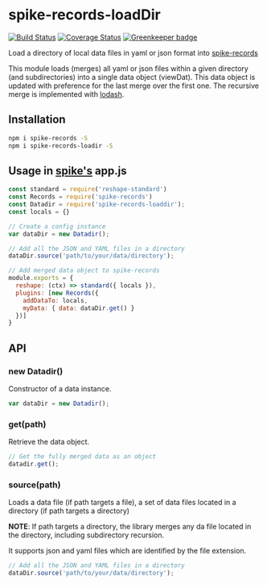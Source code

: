 # spike-records-loadDir

[![Build Status](https://travis-ci.org/smuemd/spike-records-loadDir.svg?branch=master)](https://travis-ci.org/smuemd/spike-records-loadDir) [![Coverage Status](https://coveralls.io/repos/github/smuemd/spike-records-loadDir/badge.svg?branch=master)](https://coveralls.io/github/smuemd/spike-records-loadDir?branch=master) [![Greenkeeper badge](https://badges.greenkeeper.io/smuemd/spike-records-loadDir.svg)](https://greenkeeper.io/)

Load a directory of local data files in yaml or json format into [spike-records](https://github.com/static-dev/spike-records)

This module loads (merges) all yaml or json files within a given directory (and subdirectories) into a single data object (viewDat). This data object is updated with preference for the last merge over the first one. The recursive merge is implemented with [lodash](https://lodash.com/docs#merge).

## Installation

```bash
npm i spike-records -S
npm i spike-records-loadir -S
```

## Usage in [spike's](https://github.com/static-dev/spike) app.js

```js
const standard = require('reshape-standard')
const Records = require('spike-records')
const Datadir = require('spike-records-loaddir');
const locals = {}

// Create a config instance
var dataDir = new Datadir();

// Add all the JSON and YAML files in a directory
dataDir.source('path/to/your/data/directory');

// Add merged data object to spike-records
module.exports = {
  reshape: (ctx) => standard({ locals }),
  plugins: [new Records({
    addDataTo: locals,
    myData: { data: dataDir.get() }
  })]
}
```

## API

### new Datadir()

Constructor of a data instance.

```js
var dataDir = new Datadir();
```

### get(path)

Retrieve the data object.

```js
// Get the fully merged data as an object
datadir.get();
```

### source(path)

Loads a data file (if path targets a file), a set of data files located in a directory (if path targets a directory)

**NOTE**: If path targets a directory, the library merges any da file located in the directory, including subdirectory recursion.

It supports json and yaml  files which are identified by the file extension.

```js
// Add all the JSON and YAML files in a directory
dataDir.source('path/to/your/data/directory');
```
